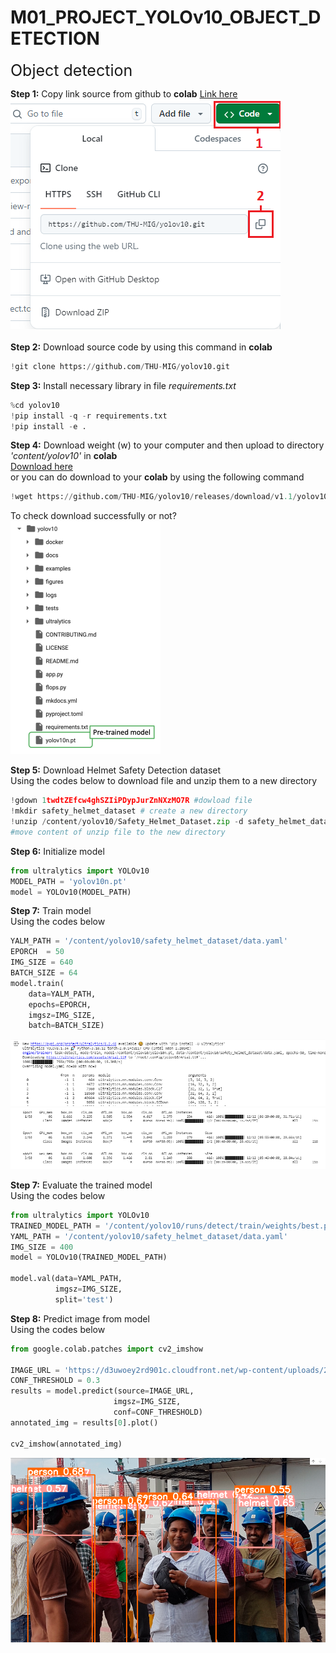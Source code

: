 # M01_PROJECT_YOLOv10_OBJECT_DETECTION
<span style="font-size:25px;">Object detection</span>  

**Step 1:** Copy link source from github to **colab**
[Link here](https://github.com/THU-MIG/yolov10)  
![steps to copy link](figures/1.png)<br>  
**Step 2:** Download source code by using this command in **colab**  
```python
!git clone https://github.com/THU-MIG/yolov10.git
```  
</span>

**Step 3:** Install necessary library in file *requirements.txt*  
```python
%cd yolov10
!pip install -q -r requirements.txt
!pip install -e .
```  
**Step 4:** Download weight (w) to your computer and then upload to directory *'content/yolov10'* in **colab**  
[Download here](https://github.com/THU-MIG/yolov10/releases/download/v1.1/yolov10n.pt)  
or you can do download to your **colab** by using the following command  
```python
!wget https://github.com/THU-MIG/yolov10/releases/download/v1.1/yolov10n.pt
```  
To check download successfully or not?  
![check](figures/2.png)<br>  

**Step 5:** Download Helmet Safety Detection dataset  
Using the codes below to download file and unzip them to a new directory
```python
!gdown 1twdtZEfcw4ghSZIiPDypJurZnNXzMO7R #dowload file
!mkdir safety_helmet_dataset # create a new directory
!unzip /content/yolov10/Safety_Helmet_Dataset.zip -d safety_helmet_dataset
#move content of unzip file to the new directory
```

**Step 6:** Initialize model
```python
from ultralytics import YOLOv10
MODEL_PATH = 'yolov10n.pt'
model = YOLOv10(MODEL_PATH)
```

**Step 7:** Train model  
Using the codes below
```python
YALM_PATH = '/content/yolov10/safety_helmet_dataset/data.yaml'
EPORCH  = 50
IMG_SIZE = 640
BATCH_SIZE = 64
model.train(
    data=YALM_PATH,
    epochs=EPORCH,
    imgsz=IMG_SIZE,
    batch=BATCH_SIZE)
```
![train](figures/3.png)<br> 
![train](figures/4.png)<br>   

**Step 7:** Evaluate the trained model  
Using the codes below
```python
from ultralytics import YOLOv10
TRAINED_MODEL_PATH = '/content/yolov10/runs/detect/train/weights/best.pt'
YAML_PATH = '/content/yolov10/safety_helmet_dataset/data.yaml'
IMG_SIZE = 400
model = YOLOv10(TRAINED_MODEL_PATH)

model.val(data=YAML_PATH,
          imgsz=IMG_SIZE,
          split='test')
```  
**Step 8:** Predict image from model  
Using the codes below
```python
from google.colab.patches import cv2_imshow

IMAGE_URL = 'https://d3uwoey2rd901c.cloudfront.net/wp-content/uploads/2018/06/Rice-Media-construction-worker-helmets-colours-occupation.jpg'
CONF_THRESHOLD = 0.3
results = model.predict(source=IMAGE_URL,
                       imgsz=IMG_SIZE,
                       conf=CONF_THRESHOLD)
annotated_img = results[0].plot()

cv2_imshow(annotated_img)
```
![train](figures/5.png)<br>





